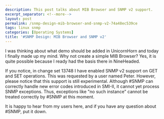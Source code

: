 ```yaml
---
description: This post talks about MIB Browser and SNMP v2 support.
excerpt_separator: <!--more-->
layout: post
permalink: /snmp-design-mib-browser-and-snmp-v2-74a48ec539ce
tags: linux snmp
categories: [Operating Systems]
title: '#SNMP Design: MIB Browser and SNMP v2'
---
```

I was thinking about what demo should be added in UnicornHorn and today I finally made up my mind. Why not create a simple MIB Browser? Yes, it is quite possible because I ready had the basis there in NineHeaded.

If you notice, in change set 13748 I have enabled SNMP v2 support on GET and SET operations. This was requested by a user named Peter. However, please notice that this support is still experimental. Although #SNMP can correctly handle new error codes introduced in SMI-II, it cannot yet process SNMP exceptions. Thus, exceptions like "no such instance" cannot be treated correctly by #SNMP at this moment.

It is happy to hear from my users here, and if you have any question about #SNMP, put it down.
<!--more-->